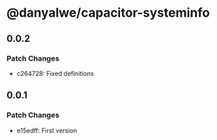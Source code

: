 # @danyalwe/capacitor-systeminfo

## 0.0.2

### Patch Changes

- c264728: Fixed definitions

## 0.0.1

### Patch Changes

- e15edff: First version
